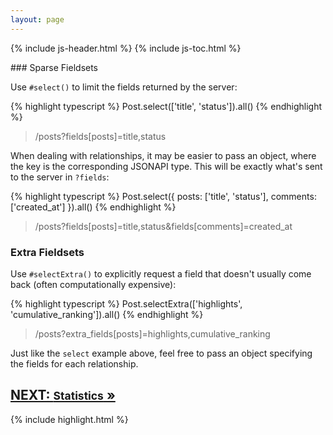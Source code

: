 ```yaml
---
layout: page
---
```


{% include js-header.html %}
{% include js-toc.html %}

<div markdown="1" class="col-md-8 col-md-offset-1">
### Sparse Fieldsets

Use `#select()` to limit the fields returned by the server:

{% highlight typescript %}
Post.select(['title', 'status']).all()
{% endhighlight %}
<blockquote class="url">
  <p>/posts?fields[posts]=title,status</p>
</blockquote>

When dealing with relationships, it may be easier to pass an object,
where the key is the corresponding JSONAPI type. This will be exactly
what's sent to the server in `?fields`:

{% highlight typescript %}
Post.select({
  posts: ['title', 'status'],
  comments: ['created_at']
}).all()
{% endhighlight %}
<blockquote class="url">
  <p>/posts?fields[posts]=title,status&fields[comments]=created_at</p>
</blockquote>


### Extra Fieldsets

Use `#selectExtra()` to explicitly request a field that doesn't usually
come back (often computationally expensive):

{% highlight typescript %}
Post.selectExtra(['highlights', 'cumulative_ranking']).all()
{% endhighlight %}
<blockquote class="url">
  <p>/posts?extra_fields[posts]=highlights,cumulative_ranking</p>
</blockquote>

Just like the `select` example above, feel free to pass an object
specifying the fields for each relationship.

<div class="clearfix">
  <h2 id="next">
    <a href="/js/reads/statistics">
      NEXT:
      <small>Statistics</small>
      &raquo;
    </a>
  </h2>
</div>

{% include highlight.html %}
